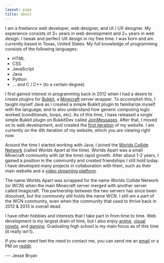```yaml
---
layout: page
title: about
---
```


I am a freelance web developer, web designer, and UI / UX designer. My experience consists of 3+ years in web development and 2+ years in web design. I tweak and perfect UX design in my free time. I was born and am currently based in Texas, United States. My full knowledge of programming consists of the following languages:

* HTML
* CSS
* JavaScript
* Java
* Python
* ... and C / C++ (to a certain degree)

I first gained interest in programming back in 2012 when I had a desire to create plugins for [Bukkit][bk], a [Minecraft][mc] server wrapper. To accomplish this, I taught myself Java as I created a simple Bukkit plugin to familiarize myself with the language, and to also understand how generic computing logic worked (conditionals, loops, etc). As of this time, I have released a single simple Bukkit plugin on BukkitDev called [JoinMessages][jm]. After that, I moved on to web development, and created the [first iteration][v1] of my website. I am currently on the 4th iteration of my website, which you are viewing right now.

[bk]: http://bukkit.org/
[mc]: https://www.minecraft.net/
[jm]: http://dev.bukkit.org/bukkit-plugins/join-messages/
[v1]: http://assets.winneon.moe/archive/v1/

Around the time I started working with Java, I joined the [Worlds Collide Network][wcn] (called *Worlds Apart* at the time). Worlds Apart was a small Minecraft community with (at the time) rapid growth. After about 1-2 years, I gained a position in the community and created friendships I still hold today. I have developed many projects in collaboration with them, such as their main website and a [video streaming platform][shows.js].

[wcn]: http://worldscolli.de/
[shows.js]: http://shows.worldscolli.de/

The name Worlds Apart was scrapped for the name Worlds Collide Network (or *WCN*) when the main Minecraft server merged with another server called Imagicraft. The partnership between the two servers has since been dissolved, but the community still holds the name WCN. I still am a part of the WCN community, even when the community that used to thrive back in 2012 & 2013 is overall dead.

I have other hobbies and interests that I take part in from time to time. Web development is my largest drain of time, but I also enjoy [anime][mal], [visual novels][vndb], and [gaming][steam]. Graduating high school is my main focus as of this time (it really isn't).

[mal]: http://myanimelist.net/animelist/Winneon
[vndb]: https://vndb.org/u77874/list
[steam]: http://steamcommunity.com/id/winneon

If you ever need feel the need to contact me, you can send me an [email][email] or a PM on [reddit][reddit].

[email]: mailto:winneonsword@gmail.com
[reddit]: https://www.reddit.com/message/compose/?to=WinneonSword

--- Jesse Bryan